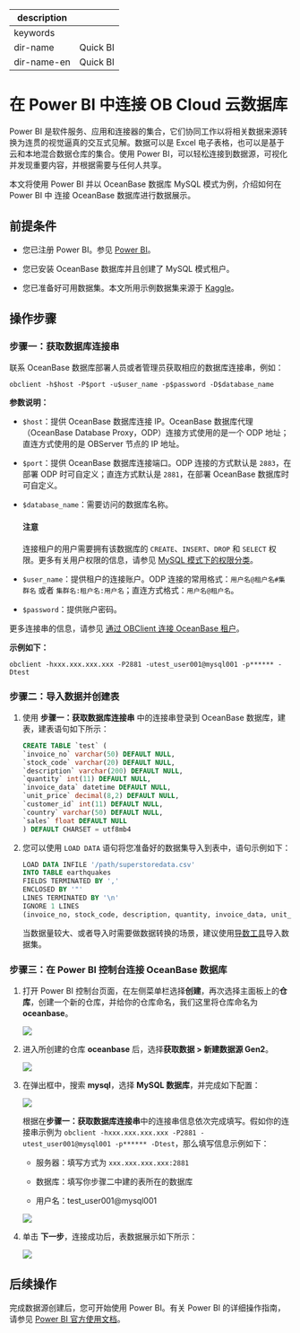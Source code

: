 |description|  |
|---|---|
|keywords| |
|dir-name|Quick BI|
|dir-name-en|Quick BI|

# 在 Power BI 中连接 OB Cloud 云数据库

Power BI 是软件服务、应用和连接器的集合，它们协同工作以将相关数据来源转换为连贯的视觉逼真的交互式见解。数据可以是 Excel 电子表格，也可以是基于云和本地混合数据仓库的集合。使用 Power BI，可以轻松连接到数据源，可视化并发现重要内容，并根据需要与任何人共享。

本文将使用 Power BI 并以 OceanBase 数据库 MySQL 模式为例，介绍如何在 Power BI 中 连接 OceanBase 数据库进行数据展示。

## 前提条件

* 您已注册 Power BI。参见 [Power BI](https://app.powerbi.com/home?experience=power-bi)。

* 您已安装 OceanBase 数据库并且创建了 MySQL 模式租户。

* 您已准备好可用数据集。本文所用示例数据集来源于 [Kaggle](https://www.kaggle.com/datasets/adamgrey88/megastore-sales-data?resource=download)。

## 操作步骤

### 步骤一：获取数据库连接串

联系 OceanBase 数据库部署人员或者管理员获取相应的数据库连接串，例如：

```
obclient -h$host -P$port -u$user_name -p$password -D$database_name
```

**参数说明：**

* `$host`：提供 OceanBase 数据库连接 IP。OceanBase 数据库代理（OceanBase Database Proxy，ODP）连接方式使用的是一个 ODP 地址；直连方式使用的是 OBServer 节点的 IP 地址。
* `$port`：提供 OceanBase 数据库连接端口。ODP 连接的方式默认是 `2883`，在部署 ODP 时可自定义；直连方式默认是 `2881`，在部署 OceanBase 数据库时可自定义。
* `$database_name`：需要访问的数据库名称。

    <main id="notice" type='notice'>
        <h4>注意</h4>
        <p>连接租户的用户需要拥有该数据库的 <code>CREATE</code>、<code>INSERT</code>、<code>DROP</code> 和 <code>SELECT</code> 权限。更多有关用户权限的信息，请参见 <a href="../../600.manage/500.security-and-permissions/300.access-control/200.user-and-permission/200.permission-of-mysql-mode/100.permission-classification-of-mysql.md">MySQL 模式下的权限分类</a>。</p>
    </main>

* `$user_name`：提供租户的连接账户。ODP 连接的常用格式：`用户名@租户名#集群名` 或者 `集群名:租户名:用户名`；直连方式格式：`用户名@租户名`。
* `$password`：提供账户密码。

更多连接串的信息，请参见 [通过 OBClient 连接 OceanBase 租户](../../300.develop/100.application-development-of-mysql-mode/100.connect-to-oceanbase-database-of-mysql-mode/300.connect-to-an-oceanbase-tenant-by-using-obclient-of-mysql-mode.md)。

**示例如下：**

```shell
obclient -hxxx.xxx.xxx.xxx -P2881 -utest_user001@mysql001 -p****** -Dtest
```

### 步骤二：导入数据并创建表

1. 使用 **步骤一：获取数据库连接串** 中的连接串登录到 OceanBase 数据库，建表，建表语句如下所示：

   ```sql
   CREATE TABLE `test` (
   `invoice_no` varchar(50) DEFAULT NULL,
   `stock_code` varchar(20) DEFAULT NULL,
   `description` varchar(200) DEFAULT NULL,
   `quantity` int(11) DEFAULT NULL,
   `invoice_data` datetime DEFAULT NULL,
   `unit_price` decimal(8,2) DEFAULT NULL,
   `customer_id` int(11) DEFAULT NULL,
   `country` varchar(50) DEFAULT NULL,
   `sales` float DEFAULT NULL
   ) DEFAULT CHARSET = utf8mb4
   ```

2. 您可以使用 `LOAD DATA` 语句将您准备好的数据集导入到表中，语句示例如下：

   ```sql
   LOAD DATA INFILE '/path/superstoredata.csv'
   INTO TABLE earthquakes
   FIELDS TERMINATED BY ','
   ENCLOSED BY '"'
   LINES TERMINATED BY '\n'
   IGNORE 1 LINES
   (invoice_no, stock_code, description, quantity, invoice_data, unit_price, customer_id, country, sales);
   ```

   当数据量较大、或者导入时需要做数据转换的场景，建议使用[导数工具](https://www.oceanbase.com/docs/common-oceanbase-dumper-loader-1000000000628762)导入数据集。

### 步骤三：在 Power BI 控制台连接 OceanBase 数据库

1. 打开 Power BI 控制台页面，在左侧菜单栏选择**创建**，再次选择主面板上的**仓库**，创建一个新的仓库，并给你的仓库命名，我们这里将仓库命名为 **oceanbase**。

   ![](https://obbusiness-private.oss-cn-shanghai.aliyuncs.com/doc/img/observer-enterprise/V4.3.1/ecological-integration/power-bi/interface.png)

2. 进入所创建的仓库 **oceanbase** 后，选择**获取数据 > 新建数据源 Gen2**。

   ![](https://obbusiness-private.oss-cn-shanghai.aliyuncs.com/doc/img/observer-enterprise/V4.3.1/ecological-integration/power-bi/create-data-flow.png)


3. 在弹出框中，搜索 **mysql**，选择 **MySQL 数据库**，并完成如下配置：

   ![](https://obbusiness-private.oss-cn-shanghai.aliyuncs.com/doc/img/observer-enterprise/V4.3.1/ecological-integration/power-bi/selete-data-source.png)

    根据在**步骤一：获取数据库连接串**中的连接串信息依次完成填写。假如你的连接串示例为 `obclient -hxxx.xxx.xxx.xxx -P2881 -utest_user001@mysql001 -p****** -Dtest`，那么填写信息示例如下：

    - 服务器：填写方式为 `xxx.xxx.xxx.xxx:2881`

    - 数据库：填写你步骤二中建的表所在的数据库

    - 用户名：test_user001@mysql001

    ![](https://obbusiness-private.oss-cn-shanghai.aliyuncs.com/doc/img/observer-enterprise/V4.3.1/ecological-integration/power-bi/edit-info-datasource.png)


4. 单击 **下一步**，连接成功后，表数据展示如下所示：

   ![](https://obbusiness-private.oss-cn-shanghai.aliyuncs.com/doc/img/observer-enterprise/V4.3.1/ecological-integration/power-bi/data-show.png)

## 后续操作

完成数据源创建后，您可开始使用 Power BI。有关 Power BI 的详细操作指南，请参见 [Power BI 官方使用文档](https://learn.microsoft.com/zh-cn/power-bi/fundamentals/power-bi-overview)。
